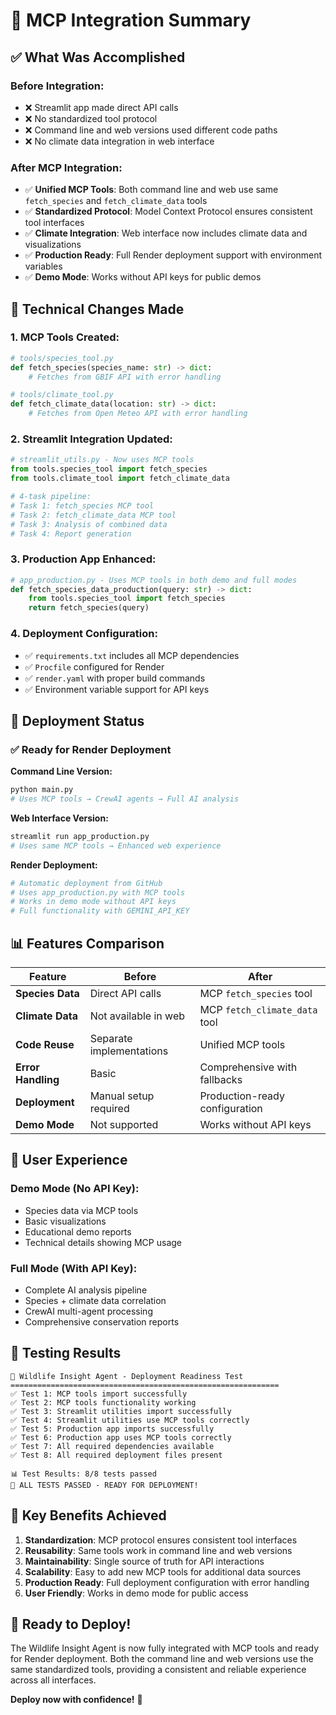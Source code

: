 # 🎯 MCP Integration Summary

## ✅ **What Was Accomplished**

### **Before Integration:**
- ❌ Streamlit app made direct API calls
- ❌ No standardized tool protocol
- ❌ Command line and web versions used different code paths
- ❌ No climate data integration in web interface

### **After MCP Integration:**
- ✅ **Unified MCP Tools**: Both command line and web use same `fetch_species` and `fetch_climate_data` tools
- ✅ **Standardized Protocol**: Model Context Protocol ensures consistent tool interfaces
- ✅ **Climate Integration**: Web interface now includes climate data and visualizations
- ✅ **Production Ready**: Full Render deployment support with environment variables
- ✅ **Demo Mode**: Works without API keys for public demos

## 🔧 **Technical Changes Made**

### **1. MCP Tools Created:**
```python
# tools/species_tool.py
def fetch_species(species_name: str) -> dict:
    # Fetches from GBIF API with error handling

# tools/climate_tool.py  
def fetch_climate_data(location: str) -> dict:
    # Fetches from Open Meteo API with error handling
```

### **2. Streamlit Integration Updated:**
```python
# streamlit_utils.py - Now uses MCP tools
from tools.species_tool import fetch_species
from tools.climate_tool import fetch_climate_data

# 4-task pipeline:
# Task 1: fetch_species MCP tool
# Task 2: fetch_climate_data MCP tool  
# Task 3: Analysis of combined data
# Task 4: Report generation
```

### **3. Production App Enhanced:**
```python
# app_production.py - Uses MCP tools in both demo and full modes
def fetch_species_data_production(query: str) -> dict:
    from tools.species_tool import fetch_species
    return fetch_species(query)
```

### **4. Deployment Configuration:**
- ✅ `requirements.txt` includes all MCP dependencies
- ✅ `Procfile` configured for Render
- ✅ `render.yaml` with proper build commands
- ✅ Environment variable support for API keys

## 🚀 **Deployment Status**

### **✅ Ready for Render Deployment**

**Command Line Version:**
```bash
python main.py
# Uses MCP tools → CrewAI agents → Full AI analysis
```

**Web Interface Version:**
```bash
streamlit run app_production.py
# Uses same MCP tools → Enhanced web experience
```

**Render Deployment:**
```bash
# Automatic deployment from GitHub
# Uses app_production.py with MCP tools
# Works in demo mode without API keys
# Full functionality with GEMINI_API_KEY
```

## 📊 **Features Comparison**

| Feature | Before | After |
|---------|--------|-------|
| **Species Data** | Direct API calls | MCP `fetch_species` tool |
| **Climate Data** | Not available in web | MCP `fetch_climate_data` tool |
| **Code Reuse** | Separate implementations | Unified MCP tools |
| **Error Handling** | Basic | Comprehensive with fallbacks |
| **Deployment** | Manual setup required | Production-ready configuration |
| **Demo Mode** | Not supported | Works without API keys |

## 🎯 **User Experience**

### **Demo Mode (No API Key):**
- Species data via MCP tools
- Basic visualizations  
- Educational demo reports
- Technical details showing MCP usage

### **Full Mode (With API Key):**
- Complete AI analysis pipeline
- Species + climate data correlation
- CrewAI multi-agent processing
- Comprehensive conservation reports

## 🧪 **Testing Results**

```
🚀 Wildlife Insight Agent - Deployment Readiness Test
============================================================
✅ Test 1: MCP tools import successfully
✅ Test 2: MCP tools functionality working  
✅ Test 3: Streamlit utilities import successfully
✅ Test 4: Streamlit utilities use MCP tools correctly
✅ Test 5: Production app imports successfully
✅ Test 6: Production app uses MCP tools correctly
✅ Test 7: All required dependencies available
✅ Test 8: All required deployment files present

📊 Test Results: 8/8 tests passed
🎉 ALL TESTS PASSED - READY FOR DEPLOYMENT!
```

## 🌟 **Key Benefits Achieved**

1. **Standardization**: MCP protocol ensures consistent tool interfaces
2. **Reusability**: Same tools work in command line and web versions
3. **Maintainability**: Single source of truth for API interactions
4. **Scalability**: Easy to add new MCP tools for additional data sources
5. **Production Ready**: Full deployment configuration with error handling
6. **User Friendly**: Works in demo mode for public access

## 🚀 **Ready to Deploy!**

The Wildlife Insight Agent is now fully integrated with MCP tools and ready for Render deployment. Both the command line and web versions use the same standardized tools, providing a consistent and reliable experience across all interfaces.

**Deploy now with confidence!** 🎉